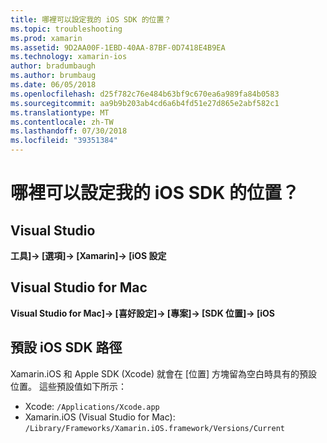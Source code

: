 ```yaml
---
title: 哪裡可以設定我的 iOS SDK 的位置？
ms.topic: troubleshooting
ms.prod: xamarin
ms.assetid: 9D2AA00F-1EBD-40AA-87BF-0D7418E4B9EA
ms.technology: xamarin-ios
author: bradumbaugh
ms.author: brumbaug
ms.date: 06/05/2018
ms.openlocfilehash: d25f782c76e484b63bf9c670ea6a989fa84b0583
ms.sourcegitcommit: aa9b9b203ab4cd6a6b4fd51e27d865e2abf582c1
ms.translationtype: MT
ms.contentlocale: zh-TW
ms.lasthandoff: 07/30/2018
ms.locfileid: "39351384"
---
```

# <a name="where-can-i-set-my-ios-sdk-locations"></a>哪裡可以設定我的 iOS SDK 的位置？

## <a name="visual-studio"></a>Visual Studio

**工具]-> [選項]-> [Xamarin]-> [iOS 設定**

## <a name="visual-studio-for-mac"></a>Visual Studio for Mac

**Visual Studio for Mac]-> [喜好設定]-> [專案]-> [SDK 位置]-> [iOS**

## <a name="default-ios-sdk-paths"></a>預設 iOS SDK 路徑

Xamarin.iOS 和 Apple SDK (Xcode) 就會在 [位置] 方塊留為空白時具有的預設位置。 這些預設值如下所示：

- Xcode: `/Applications/Xcode.app`
- Xamarin.iOS (Visual Studio for Mac): `/Library/Frameworks/Xamarin.iOS.framework/Versions/Current`

